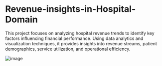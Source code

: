 # Revenue-insights-in-Hospital-Domain
This project focuses on analyzing hospital revenue trends to identify key factors influencing financial performance. Using data analytics and visualization techniques, it provides insights into revenue streams, patient demographics, service utilization, and operational efficiency.


![image](https://github.com/user-attachments/assets/eab7c4f9-a5a8-49c9-bccd-f72789837c6f)
